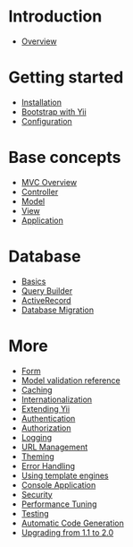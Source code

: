 Introduction
============

- [Overview](overview.md)

Getting started
===============

- [Installation](installation.md)
- [Bootstrap with Yii](bootstrap.md)
- [Configuration](configuration.md)

Base concepts
=============

- [MVC Overview](mvc.md)
- [Controller](controller.md)
- [Model](model.md)
- [View](view.md)
- [Application](application.md)

Database
========

- [Basics](database-basics.md)
- [Query Builder](query-builder.md)
- [ActiveRecord](active-record.md)
- [Database Migration](migration.md)

More
====

- [Form](form.md)
- [Model validation reference](validation.md)
- [Caching](caching.md)
- [Internationalization](i18n.md)
- [Extending Yii](extension.md)
- [Authentication](authentication.md)
- [Authorization](authorization.md)
- [Logging](logging.md)
- [URL Management](url.md)
- [Theming](theming.md)
- [Error Handling](error.md)
- [Using template engines](template.md)
- [Console Application](console.md)
- [Security](security.md)
- [Performance Tuning](performance.md)
- [Testing](testing.md)
- [Automatic Code Generation](gii.md)
- [Upgrading from 1.1 to 2.0](upgrade-from-v1.md)
